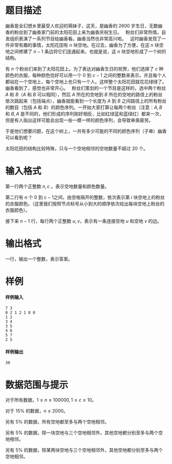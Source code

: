 
# 题目描述

幽香是全幻想乡里最受人欢迎的萌妹子，这天，是幽香的 2600 岁生日，无数幽香的粉丝到了幽香家门前的太阳花田上来为幽香庆祝生日。
 
粉丝们非常热情，自发组织表演了一系列节目给幽香看。幽香当然也非常高兴啦。
 
这时幽香发现了一件非常有趣的事情，太阳花田有 $n$ 块空地。在过去，幽香为了方便，在这 $n$ 块空地之间修建了 $n-1$ 条边将它们连通起来。也就是说，这 $n$ 块空地形成了一个树的结构。 

有 $n$ 个粉丝们来到了太阳花田上。为了表达对幽香生日的祝贺，他们选择了 $c$ 种颜色的衣服，每种颜色恰好可以用一个 $0$ 到 $c-1$ 之间的整数来表示。并且每个人都站在一个空地上，每个空地上也只有一个人。这样整个太阳花田就花花绿绿了。幽香看到了，感觉也非常开心。
 
粉丝们策划的一个节目是这样的，选中两个粉丝 $A$ 和 $B$（$A$ 和 $B$ 可以相同），然后 $A$ 所在的空地到 $B$ 所在的空地的路径上的粉丝依次跳起来（包括端点），幽香就能看到一个长度为 $A$ 到 $B$ 之间路径上的所有粉丝的数目（包括 $A$ 和 $B$）的颜色序列。一开始大家打算让每两个粉丝（注意：$A,B$ 和
 $B,A$ 是不同的，他们形成的序列刚好相反，比如红绿蓝和蓝绿红）都来一次，但是有人指出这样可能会出现一些一模一样的颜色序列，会导致审美疲劳。

于是他们想要问题，在这个树上，一共有多少可能的不同的颜色序列（子串）幽香可以看到呢？ 

太阳花田的结构比较特殊，只与一个空地相邻的空地数量不超过 $20$ 个。

# 输入格式

第一行两个正整数 $n,c$ 。表示空地数量和颜色数量。 

第二行有 $n$ 个 $0$ 到 $c-1$之间，由空格隔开的整数，依次表示第 $i$ 块空地上的粉丝的衣服颜色。（这里我们按照节点标号从小到大的顺序依次给出每块空地上粉丝的衣服颜色）。 

接下来 $n-1$ 行，每行两个正整数 $u,v$，表示有一条连接空地 $u$ 和空地 $v$ 的边。

# 输出格式

一行，输出一个整数，表示答案。

# 样例

#### 样例输入
```plain
7 3
0 2 1 2 1 0 0 
1 2
3 4
3 5
4 6
5 7
2 5
```

#### 样例输出
```plain
30
```

# 数据范围与提示

对于所有数据，$1 \leq n \leq 100000, 1 \leq c \leq 10$。 

对于 $15\%$ 的数据，$n \leq 2000$。

另有 $5\%$ 的数据，所有空地都至多与两个空地相邻。

另有 $5\%$ 的数据，除一块空地与三个空地相邻外，其他空地都分别至多与两个空地相邻。

另有 $5\%$ 的数据，除某两块空地与三个空地相邻外，其他空地都分别至多与两个空地相邻。

